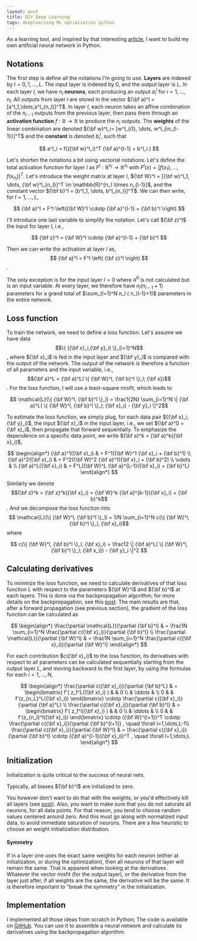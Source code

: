 ```yaml
---
layout: post
title: DIY Deep Learning
tags: deeplearning ML optimization python
---
```


As a learning tool, and inspired by that interesting
[article](https://arxiv.org/abs/1801.05894), I want to build my own artificial
neural network in Python.

## Notations

The first step is define all the notations I'm going to use.
**Layers** are indexed by $l=0,1,\dots,L$. 
The input layer is indexed by $0$, and the output layer is $L$. In each layer $l$,
we have $n_l$ **neurons**, each producing an output $a^l_i$ for $i=1,\dots,n_l$.
All outputs from layer $l$ are stored in the vector ${\bf a}^l =
[a^l_1,\dots,a^l_{n_l}]^T$.
In layer $l$, each neuron takes an affine combination of the $n_{l-1}$ outputs
from the previous layer, then pass them through an **activation function** 
$f: \mathbb{R} \rightarrow \mathbb{R}$ 
to produce the $n_l$ outputs. The **weights** of the linear
combination are denoted ${\bf w}^l_i= [w^l_{i1}, \dots, w^l_{in_{l-1}}]^T$ 
and the **constant** is denoted $b^l_i$, such
that

$$ a^l_i = f(({\bf w}^l_i)^T {\bf a}^{l-1} + b^l_i ) $$

Let's shorten the notations a bit using vectorial notations. Let's define the total
activation function for layer $l$ as $F^l: \mathbb{R}^{n_l} \rightarrow
\mathbb{R}^{n_l}$ with $F^l(x) = [f(x_1), \dots, f(x_{n_l})]^T$. Let's
introduce the weight matrix at layer $l$, ${\bf W}^l = [{\bf w}^l_1, \dots, {\bf
w}^l_{n_l}]^T \in \mathbb{R}^{n_l \times n_{l-1}}$, 
and the constant vector ${\bf b}^l = [b^l_1, \dots, b^l_{n_l}]^T$.
We can then write, for $l=1,\dots,L$,

$$ {\bf a}^l = F^l \left({\bf W}^l \cdotp {\bf a}^{l-1} + {\bf b}^l \right) $$

I'll introduce one last variable to simplify the notation. Let's call ${\bf
z}^l$ the input for layer $l$, i.e.,

$$ {\bf z}^l = {\bf W}^l \cdotp {\bf a}^{l-1} + {\bf b}^l $$

Then we can write the activation at layer $l$ as,
$$ {\bf a}^l = F^l \left( {\bf z}^l \right) $$.

The only exception is for the input layer $l=0$ where $a^0$ is not calculated
but is an input variable.
At every layer, we therefore have $n_l (n_{l-1} + 1)$ parameters for a
grand total of $\sum_{l=1}^N n_l ( n_{l-1}+1)$ parameters in the entire network.

## Loss function

To train the network, we need to define a loss function. Let's assume we have
data $$\{ ({\bf x}_i,{\bf y}_i) \}_{i=1}^N$$, where ${\bf x}_i$ is fed in the input
layer and ${\bf y}_i$ is compared with the output of the network. The output of
the network is therefore a function of all parameters and the input variable,
i.e., $${\bf a}^L = {\bf a}^L( \{ {\bf W}^l, {\bf b}^l \}_l; {\bf x})$$.
For the loss function, I will use a least-square misfit, which leads to 

$$ \mathcal{L}(\{ {\bf W}^l, {\bf b}^l \}_l) = 
\frac1{2N} \sum_{i=1}^N 
\| {\bf a}^L( \{ {\bf W}^l, {\bf b}^l \}_l; {\bf x}_i) - {\bf y}_i \|^2$$

To estimate the loss function, we simply plug, for each data pair $({\bf x}_i,
{\bf y}_i)$, the input ${\bf x}_i$ in the input layer, i.e., we set ${\bf a}^0 =
{\bf x}_i$, then propagate that forward sequentially. To emphasize the
dependence on a specific data point, we write ${\bf a}^k = {\bf a}^k({\bf
x}_i)$,

$$ \begin{align*}
{\bf a}^1({\bf x}_i) & = F^1({\bf W}^1 {\bf x}_i + {\bf b}^1) \\
{\bf a}^2({\bf x}_i) & = F^2({\bf W}^2 {\bf a}^1({\bf x}_i + {\bf b}^2) \\
\vdots & \\
{\bf a}^L({\bf x}_i) & = F^L({\bf W}^L {\bf a}^{L-1}({\bf x}_i) + {\bf b}^L) 
\end{align*} $$

Similarly we denote $${\bf z}^k = {\bf z}^k({\bf x}_i) = 
{\bf W}^k {\bf a}^{k-1}({\bf x}_i) + {\bf b}^k$$.
And we decompose the loss function into 
$$ \mathcal{L}(\{ {\bf W}^l, {\bf b}^l \}_l) = 
1/N \sum_{i=1}^N c(\{ {\bf W}^l, {\bf b}^l \}_l, {\bf x}_i)$$ where

$$ c(\{ {\bf W}^l, {\bf b}^l \}_l, {\bf x}_i) = 
\frac12 \| {\bf a}^L( \{ {\bf W}^l, {\bf b}^l \}_l; {\bf x_i}) - {\bf y}_i \|^2 $$


## Calculating derivatives

To minimize the loss function, we need to calculate derivatives of that loss
function $L$ with respect to the parameters ${\bf W}^l$ and ${\bf b}^l$ at each
layers. This is done via the backpropagation algorithm; for more details on the
backpropagation, see this <a href="/2018/11/13/backprop">post</a>.
The main results are that, after a forward propagation (see previous section),
the gradient of the loss function can be calculated as

$$ \begin{align*}
\frac{\partial \mathcal{L}}{\partial {\bf b}^l} & = \frac1N \sum_{i=1}^N 
\frac{\partial c({\bf x}_i)}{\partial {\bf b}^l} \\
\frac{\partial \mathcal{L}}{\partial {\bf W}^l} & = \frac1N \sum_{i=1}^N 
\frac{\partial c({\bf x}_i)}{\partial {\bf W}^l} 
\end{align*} $$

For each contribution $c({\bf x}_i)$ to the loss function, its derivatives 
with respect to all parameters can be
calculated sequentially starting from the output layer $L$, and moving backward
to the first layer, by using the formulas for each $i=1,\dots,N$,

$$ \begin{align*}
\frac{\partial c({\bf x}_i)}{\partial {\bf b}^L} & = 
\begin{bmatrix} f'( z_1^L({\bf x}_i) )  & & 0 \\   &   \ddots & \\  0    &  &   f'(z_{n_L}^L({\bf x}_i))
\end{bmatrix} \cdotp 
\frac{\partial c({\bf x}_i)}{\partial {\bf a}^L} 
\\
\frac{\partial c({\bf x}_i)}{\partial {\bf b}^l} & = \begin{bmatrix}
f'( z_1^l({\bf x}_i) )  & & 0 \\   &   \ddots & \\  0    &  &   f'(z_{n_l}^l({\bf x}_i))
\end{bmatrix} \cdotp ({\bf W}^{l+1})^T \cdotp \frac{\partial c({\bf x}_i)}{\partial {\bf
b}^{l+1}} , \quad \forall l=1,\dots,L-1\\
 \frac{\partial c({\bf x}_i)}{\partial {\bf W}^l} & =
\frac{\partial c({\bf x}_i)}{\partial {\bf b}^l} \cdotp ({\bf a}^{l-1}({\bf x}_i))^T , 
\quad \forall l=1,\dots,L
\end{align*} $$


## Initialization

Initialization is quite critical to the success of neural nets. 

Typically, all biases ${\bf b}^l$ are initialized to zero.

You however don't want to do that with the weights, or you'd effectively kill
all layers (see [post](/2018/11/13/backprop)). Also, you want to make sure that
you do not saturate all neurons, for all data points. For that reason, you tend
to choose random values centered around zero. And this must go along with 
normalized input data, to avoid immediate saturation of neurons. There are a few
heuristic to choose an weight initialization distribution.


#### Symmetry

If in a layer one uses the exact same weights for each neuron (either at
initialization, or during the optimization), then all neurons of that layer
will remain the same. That is apparent when looking at the derivatives. Whatever
the vector misfit (for the output layer), or the derivative from the layer just
after, if all weights are the same, the derivative will be the same. It is
therefore important to "break the symmetry" in the initialization.


## Implementation


I implemented all those ideas from scratch in Python;
The code is available on [GitHub](https://github.com/bcrestel/DIYDeepLearning).
You can use it to assemble a neural network and calculate its derivatives using
the backpropagation algorithm.
